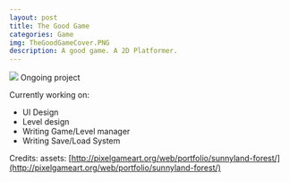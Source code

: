 ```yaml
---
layout: post
title: The Good Game
categories: Game
img: TheGoodGameCover.PNG  
description: A good game. A 2D Platformer.
---
```

<img src= "{{ site.url }}/images/TheGoodGameCover.PNG">
Ongoing project

Currently working on:
* UI Design
* Level design
* Writing Game/Level manager
* Writing Save/Load System

Credits: assets: [http://pixelgameart.org/web/portfolio/sunnyland-forest/](http://pixelgameart.org/web/portfolio/sunnyland-forest/)
